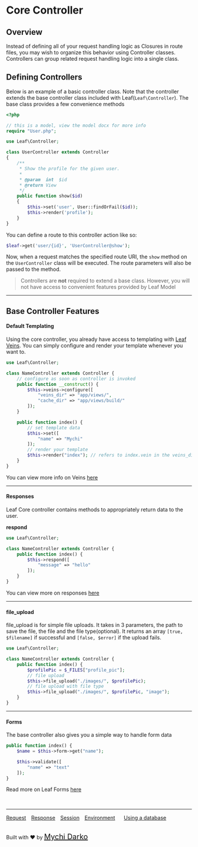 # Core Controller

## Overview
Instead of defining all of your request handling logic as Closures in route files, you may wish to organize this behavior using Controller classes. Controllers can group related request handling logic into a single class.

## Defining Controllers
Below is an example of a basic controller class. Note that the controller extends the base controller class included with Leaf(`Leaf\Controller`). The base class provides a few convenience methods 
<!-- such as the middleware method, which may be used to attach middleware to controller actions: -->

```php
<?php

// this is a model, view the model docx for more info
require "User.php";

use Leaf\Controller;

class UserController extends Controller
{
    /**
     * Show the profile for the given user.
     *
     * @param  int  $id
     * @return View
     */
    public function show($id)
    {
		$this->set('user', User::findOrFail($id));
        $this->render('profile');
    }
}
```

You can define a route to this controller action like so:

```php
$leaf->get('user/{id}', 'UserController@show');
```

Now, when a request matches the specified route URI, the `show` method on the `UserController` class will be executed. The route parameters will also be passed to the method.

> Controllers are **not** required to extend a base class. However, you will not have access to convenient features provided by Leaf Model
<!-- such as the middleware, validate, and dispatch methods. -->

<hr>

## Base Controller Features

#### Default Templating
Using the core controller, you already have access to templating with [Leaf Veins](2.1views/veins). You can simply configure and render your template whenever you want to.

```php
use Leaf\Controller;

class NameController extends Controller {
	// configure as soon as controller is invoked
	public function __construct() {
		$this->veins->configure([
			"veins_dir" => "app/views/",
			"cache_dir" => "app/views/build/"
		]);
	}

	public function index() {
		// set template data
		$this->set([
			"name" => "Mychi"
		]);
		// render your template
		$this->render("index"); // refers to index.vein in the veins_dir
	}
}
```

You can view more info on Veins [here](2.1views/veins)

<hr>

#### Responses
Leaf Core controller contains methods to appropriately return data to the user.

**respond**
```php
use Leaf\Controller;

class NameController extends Controller {
	public function index() {
		$this->respond([
			"message" => "hello"
		]);
	}
}
```

You can view more on responses [here](2.1http/response)

<hr>

#### file_upload
file_upload is for simple file uploads. It takes in 3 parameters, the path to save the file, the file and the file type(optional). It returns an array `[true, $filename]` if successful and `[false, $error]` if the upload fails.

```php
use Leaf\Controller;

class NameController extends Controller {
	public function index() {
		$profilePic = $_FILES["profile_pic"];
		// file upload
		$this->file_upload("./images/", $profilePic);
		// file upload with file type
		$this->file_upload("./images/", $profilePic, "image");
	}
}
```

<hr>

#### Forms
The base controller also gives you a simple way to handle form data

```php
public function index() {
	$name = $this->form->get("name");

	$this->validate([
		"name" => "text"
	]);
}
```

Read more on Leaf Forms [here](2.1core/forms)

<br>
<hr>

<a href="#/2.1http/request" style="margin: 0px">Request</a>
<a href="#/2.1http/response" style="margin: 0px 10px;">Response</a>
<a href="#/2.1http/session" style="margin: 0px; 10px;">Session</a>
<a href="#/2.1environment" style="margin: 0px 10px;">Environment</a>
<a href="#/2.1database" style="margin: 0px 10px;">Using a database</a>

<br>
Built with ❤ by <a href="https://mychi.netlify.com" style="font-size: 20px; color: #111;" target="_blank">Mychi Darko</a>